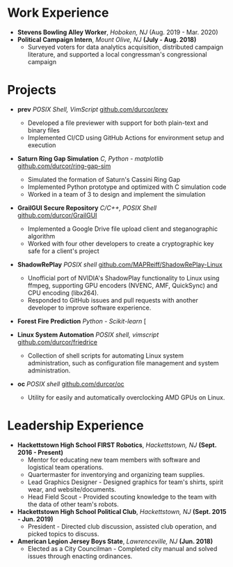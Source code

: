 # Work Experience
- **Stevens Bowling Alley Worker**, *Hoboken, NJ* (Aug. 2019 - Mar. 2020)
- **Political Campaign Intern**, *Mount Olive, NJ* **(July - Aug. 2018)**
    - Surveyed voters for data analytics acquisition, distributed campaign literature, and supported a local congressman's congressional campaign

# Projects
- **prev** *POSIX Shell, VimScript* [github.com/durcor/prev](https://github.com/durcor/prev)
    - Developed a file previewer with support for both plain-text and binary files
    - Implemented CI/CD using GitHub Actions for environment setup and execution
- **Saturn Ring Gap Simulation** *C, Python - matplotlib* [github.com/durcor/ring-gap-sim](https://github.com/durcor/ring-gap-sim)
    - Simulated the formation of Saturn's Cassini Ring Gap
    - Implemented Python prototype and optimized with C simulation code
    - Worked in a team of 3 to design and implement the simulation
- **GrailGUI Secure Repository** *C/C++, POSIX Shell* [github.com/durcor/GrailGUI](https://github.com/durcor/GrailGUI)
    - Implemented a Google Drive file upload client and steganographic algorithm
    - Worked with four other developers to create a cryptographic key safe for a client's project
- **ShadowRePlay** *POSIX shell* [github.com/MAPReiff/ShadowRePlay-Linux](https://github.com/MAPReiff/ShadowRePlay-Linux)
    - Unofficial port of NVIDIA's ShadowPlay functionality to Linux using ffmpeg, supporting GPU encoders (NVENC, AMF, QuickSync) and CPU encoding (libx264).
    - Responded to GitHub issues and pull requests with another developer to improve software experience.

- **Forest Fire Prediction** *Python - Scikit-learn* [
- **Linux System Automation** *POSIX shell, vimscript* [github.com/durcor/friedrice](https://github.com/durcor/friedrice)
    - Collection of shell scripts for automating Linux system administration, such as configuration file management and system administration.
- **oc** *POSIX shell* [github.com/durcor/oc](https://github.com/durcor/oc)
    - Utility for easily and automatically overclocking AMD GPUs on Linux.

# Leadership Experience
- **Hackettstown High School FIRST Robotics**, *Hackettstown, NJ* **(Sept. 2016 - Present)**
    - Mentor for educating new team members with software and logistical team operations.
    - Quartermaster for inventorying and organizing team supplies.
    - Lead Graphics Designer - Designed graphics for team's shirts, spirit wear, and website/documents.
    - Head Field Scout - Provided scouting knowledge to the team with the data of other team's robots.
- **Hackettstown High School Political Club**, *Hackettstown, NJ* **(Sept. 2015 - Jun. 2019)**
    - President - Directed club discussion, assisted club operation, and picked topics to discuss.
- **American Legion Jersey Boys State**, *Lawrenceville, NJ* **(Jun. 2018)**
    - Elected as a City Councilman - Completed city manual and solved issues through enacting ordinances.
